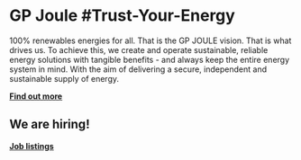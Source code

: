 # GP Joule #Trust-Your-Energy
100% renewables energies for all. That is the GP JOULE vision. That is what drives us. To achieve this, we create and operate sustainable, reliable energy solutions with tangible benefits - and always keep the entire energy system in mind. With the aim of delivering a secure, independent and sustainable supply of energy.

[**Find out more**](https://www.gp-joule.com/en/company/about-us)

## We are hiring!
[**Job listings**](https://karriere.gp-joule.de/en)

